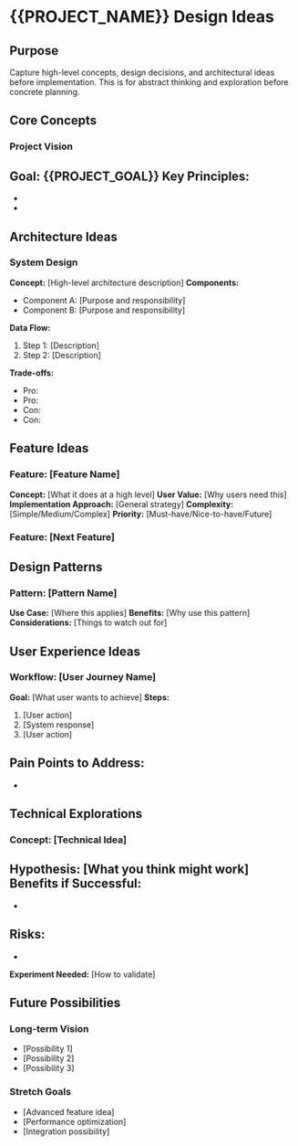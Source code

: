 # {{PROJECT_NAME}} Design Ideas

## Purpose
Capture high-level concepts, design decisions, and architectural ideas before implementation.
This is for abstract thinking and exploration before concrete planning.

## Core Concepts

### Project Vision
**Goal:** {{PROJECT_GOAL}}
**Key Principles:**
- 
- 
- 

## Architecture Ideas

### System Design
**Concept:** [High-level architecture description]
**Components:**
- Component A: [Purpose and responsibility]
- Component B: [Purpose and responsibility]

**Data Flow:**
1. Step 1: [Description]
2. Step 2: [Description]

**Trade-offs:**
- Pro: 
- Pro: 
- Con: 
- Con: 

## Feature Ideas

### Feature: [Feature Name]
**Concept:** [What it does at a high level]
**User Value:** [Why users need this]
**Implementation Approach:** [General strategy]
**Complexity:** [Simple/Medium/Complex]
**Priority:** [Must-have/Nice-to-have/Future]

### Feature: [Next Feature]
<!-- Continue pattern above -->

## Design Patterns

### Pattern: [Pattern Name]
**Use Case:** [Where this applies]
**Benefits:** [Why use this pattern]
**Considerations:** [Things to watch out for]

## User Experience Ideas

### Workflow: [User Journey Name]
**Goal:** [What user wants to achieve]
**Steps:**
1. [User action]
2. [System response]
3. [User action]

**Pain Points to Address:**
- 
- 

## Technical Explorations

### Concept: [Technical Idea]
**Hypothesis:** [What you think might work]
**Benefits if Successful:**
- 
- 
**Risks:**
- 
- 
**Experiment Needed:** [How to validate]

## Future Possibilities

### Long-term Vision
- [Possibility 1]
- [Possibility 2]
- [Possibility 3]

### Stretch Goals
- [Advanced feature idea]
- [Performance optimization]
- [Integration possibility]